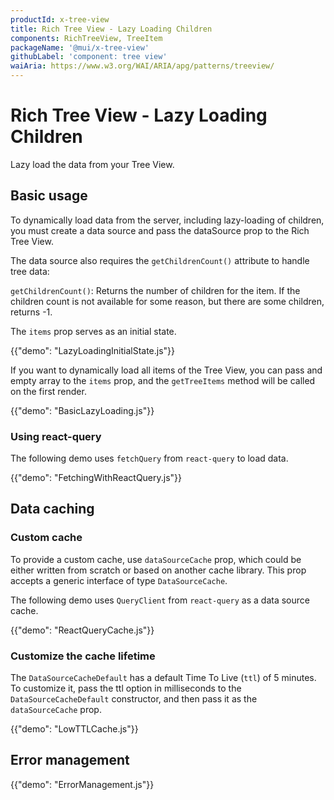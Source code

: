 ```yaml
---
productId: x-tree-view
title: Rich Tree View - Lazy Loading Children
components: RichTreeView, TreeItem
packageName: '@mui/x-tree-view'
githubLabel: 'component: tree view'
waiAria: https://www.w3.org/WAI/ARIA/apg/patterns/treeview/
---
```


# Rich Tree View - Lazy Loading Children

<p class="description">Lazy load the data from your Tree View.</p>

## Basic usage

To dynamically load data from the server, including lazy-loading of children, you must create a data source and pass the dataSource prop to the Rich Tree View.

The data source also requires the `getChildrenCount()` attribute to handle tree data:

`getChildrenCount()`: Returns the number of children for the item. If the children count is not available for some reason, but there are some children, returns -1.

The `items` prop serves as an initial state.

{{"demo": "LazyLoadingInitialState.js"}}

If you want to dynamically load all items of the Tree View, you can pass and empty array to the `items` prop, and the `getTreeItems` method will be called on the first render.

{{"demo": "BasicLazyLoading.js"}}

### Using react-query

The following demo uses `fetchQuery` from `react-query` to load data.

{{"demo": "FetchingWithReactQuery.js"}}

## Data caching

### Custom cache

To provide a custom cache, use `dataSourceCache` prop, which could be either written from scratch or based on another cache library.
This prop accepts a generic interface of type `DataSourceCache`.

The following demo uses `QueryClient` from `react-query` as a data source cache.

{{"demo": "ReactQueryCache.js"}}

### Customize the cache lifetime

The `DataSourceCacheDefault` has a default Time To Live (`ttl`) of 5 minutes. To customize it, pass the ttl option in milliseconds to the `DataSourceCacheDefault` constructor, and then pass it as the `dataSourceCache` prop.

{{"demo": "LowTTLCache.js"}}

## Error management

{{"demo": "ErrorManagement.js"}}
